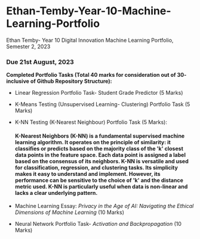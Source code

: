 # Ethan-Temby-Year-10-Machine-Learning-Portfolio
Ethan Temby- Year 10 Digital Innovation Machine Learning Portfolio, Semester 2, 2023

### Due 21st August, 2023

**Completed Portfolio Tasks (Total 40 marks for consideration out of 30- inclusive of Github Repository Structure):**

- Linear Regression Portfolio Task- Student Grade Predictor (5 Marks)

- K-Means Testing (Unsupervised Learning- Clustering) Portfolio Task (5 Marks)

- K-NN Testing (K-Nearest Neighbour) Portfolio Task (5 Marks):
  #### K-Nearest Neighbors (K-NN) is a fundamental supervised machine learning algorithm. It operates on the principle of similarity: it classifies or predicts based on the majority class of the 'k' closest data points in the feature space. Each data point is assigned a label based on the consensus of its neighbors. K-NN is versatile and used for classification, regression, and clustering tasks. Its simplicity makes it easy to understand and implement. However, its performance can be sensitive to the choice of 'k' and the distance metric used. K-NN is particularly useful when data is non-linear and lacks a clear underlying pattern.

- Machine Learning Essay: _Privacy in the Age of AI: Navigating the Ethical Dimensions of Machine Learning_ (10 Marks)

- Neural Network Portfolio Task- _Activation and Backpropagation_ (10 Marks)
